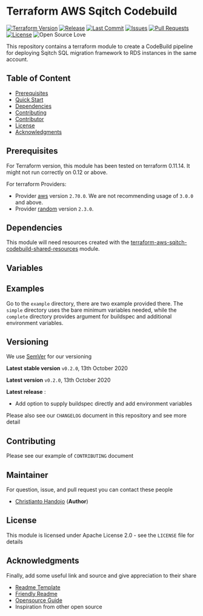 # Terraform AWS Sqitch Codebuild

[![Terraform Version](https://img.shields.io/badge/Terraform%20Version-0.11.14-blue.svg)](https://releases.hashicorp.com/terraform/)
[![Release](https://img.shields.io/github/release/traveloka/terraform-aws-sqitch-codebuild.svg)](https://github.com/traveloka/terraform-aws-sqitch-codebuild/releases)
[![Last Commit](https://img.shields.io/github/last-commit/traveloka/terraform-aws-sqitch-codebuild.svg)](https://github.com/traveloka/terraform-aws-sqitch-codebuild/commits/master)
[![Issues](https://img.shields.io/github/issues/traveloka/terraform-aws-sqitch-codebuild.svg)](https://github.com/traveloka/terraform-aws-sqitch-codebuild/issues)
[![Pull Requests](https://img.shields.io/github/issues-pr/traveloka/terraform-aws-sqitch-codebuild.svg)](https://github.com/traveloka/terraform-aws-sqitch-codebuild/pulls)
[![License](https://img.shields.io/github/license/traveloka/terraform-aws-sqitch-codebuild.svg)](https://github.com/traveloka/terraform-aws-sqitch-codebuild/blob/master/LICENSE)
![Open Source Love](https://badges.frapsoft.com/os/v1/open-source.png?v=103)

This repository contains a terraform module to create a CodeBuild pipeline for deploying Sqitch SQL migration framework to RDS instances in the same account. 

## Table of Content

- [Prerequisites](#Prerequisites)
- [Quick Start](#Quick-Start)
- [Dependencies](#Dependencies)
- [Contributing](#Contributing)
- [Contributor](#Contributor)
- [License](#License)
- [Acknowledgments](#Acknowledgments)

## Prerequisites

For Terraform version, this module has been tested on terraform 0.11.14. It might not run correctly on 0.12 or above. 

For terraform Providers:

- Provider [aws](https://www.terraform.io/docs/providers/aws/index.html) version `2.70.0`. We are not recommending usage of `3.0.0` and above.
- Provider [random](https://www.terraform.io/docs/providers/random/index.html) version `2.3.0`.

## Dependencies

This module will need resources created with the [terraform-aws-sqitch-codebuild-shared-resources](https://github.com/traveloka/terraform-aws-sqitch-codebuild-shared-resources) module.

## Variables


## Examples

Go to the `example` directory, there are two example provided there. The `simple` directory uses the bare minimum variables needed, while the `complete` directory provides argument for buildspec and additional environment variables.

## Versioning

We use [SemVer](https://semver.org/) for our versioning

**Latest stable version** `v0.2.0`, 13th October 2020

**Latest version** `v0.2.0`, 13th October 2020

**Latest release** :

- Add option to supply buildspec directly and add environment variables

Please also see our `CHANGELOG` document in this repository and see more detail

## Contributing

Please see our example of `CONTRIBUTING` document

## Maintainer

For question, issue, and pull request you can contact these people

- [Christianto Handojo](https://github.com/handojo1) (**Author**)

## License

This module is licensed under Apache License 2.0 - see the `LICENSE` file for details

## Acknowledgments

Finally, add some useful link and source and give appreciation to their share

- [Readme Template](https://gist.github.com/PurpleBooth/109311bb0361f32d87a2)
- [Friendly Readme](https://rowanmanning.com/posts/writing-a-friendly-readme/)
- [Opensource Guide](https://opensource.guide/starting-a-project/)
- Inspiration from other open source
